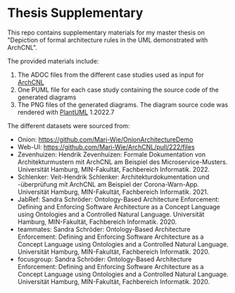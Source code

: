 # Thesis Supplementary

This repo contains supplementary materials for my master thesis on "Depiction of formal architecture rules in the UML
demonstrated with ArchCNL".

The provided materials include:

1. The ADOC files from the different case studies used as input for [ArchCNL](https://github.com/Mari-Wie/ArchCNL)
2. One PUML file for each case study containing the source code of the generated diagrams
3. The PNG files of the generated diagrams. The diagram source code was rendered with [PlantUML](https://plantuml.com/en/) 1.2022.7

The different datasets were sourced from:

- Onion: https://github.com/Mari-Wie/OnionArchitectureDemo
- Web-UI: https://github.com/Mari-Wie/ArchCNL/pull/222/files
- Zevenhuizen: Hendrik Zevenhuizen: Formale Dokumentation von Architekturmustern mit ArchCNL am Beispiel des Microservice-Musters. Universität Hamburg, MIN-Fakultät, Fachbereich Informatik. 2022.
- Schlenker: Veit-Hendrik Schlenker: Architekturdokumentation und -überprüfung mit ArchCNL am Beispiel der Corona-Warn-App. Universität Hamburg, MIN-Fakultät, Fachbereich Informatik. 2021.
- JabRef: Sandra Schröder: Ontology-Based Architecture Enforcement: Defining and Enforcing Software Architecture as a Concept Language using Ontologies and a Controlled Natural Language. Universität Hamburg, MIN-Fakultät, Fachbereich Informatik. 2020.
- teammates: Sandra Schröder: Ontology-Based Architecture Enforcement: Defining and Enforcing Software Architecture as a Concept Language using Ontologies and a Controlled Natural Language. Universität Hamburg, MIN-Fakultät, Fachbereich Informatik. 2020.
- focusgroup: Sandra Schröder: Ontology-Based Architecture Enforcement: Defining and Enforcing Software Architecture as a Concept Language using Ontologies and a Controlled Natural Language. Universität Hamburg, MIN-Fakultät, Fachbereich Informatik. 2020.
